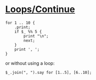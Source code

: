 [1]: http://rosettacode.org/wiki/Loops/Continue

# [Loops/Continue][1]

```perl6
for 1 .. 10 {
    .print;
    if $_ %% 5 {
        print "\n";
        next;
    }
    print ', ';
}
```


or without using a loop:

```perl6
$_.join(", ").say for [1..5], [6..10];
```